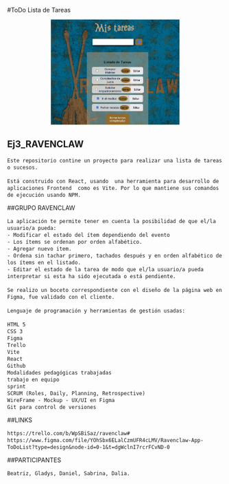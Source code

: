 #ToDo Lista de Tareas 
<div>
<p style = 'text-align:center;'>
<img src="./public/imagen_proyecto.png" alt="Todo Lista" width="300px">
</p>
</div>

## Ej3_RAVENCLAW

~~~
Este repositorio contine un proyecto para realizar una lista de tareas o sucesos. 

Está construido con React, usando  una herramienta para desarrollo de aplicaciones Frontend  como es Vite. Por lo que mantiene sus comandos de ejecución usando NPM.
~~~

##GRUPO RAVENCLAW
~~~
La aplicación te permite tener en cuenta la posibilidad de que el/la usuario/a pueda:
- Modificar el estado del ítem dependiendo del evento
- Los ítems se ordenan por orden alfabético.
- Agregar nuevo item.
- Ordena sin tachar primero, tachados después y en orden alfabético de los ítems en el listado.
- Editar el estado de la tarea de modo que el/la usuario/a pueda interpretar si esta ha sido ejecutada o está pendiente.

Se realizo un boceto correspondiente con el diseño de la página web en Figma, fue validado con el cliente.

Lenguaje de programación y herramientas de gestión usadas:

HTML 5
CSS 3
Figma
Trello
Vite
React
Github
Modalidades pedagógicas trabajadas
trabajo en equipo
sprint
SCRUM (Roles, Daily, Planning, Retrospective)
WireFrame - Mockup - UX/UI en Figma
Git para control de versiones
~~~
##LINKS
~~~
https://trello.com/b/WpSBiSaz/ravenclaw#
https://www.figma.com/file/YOhSbx6ELalCzmUFR4cLMV/Ravenclaw-App-ToDoList?type=design&node-id=0-1&t=dgWclnI7rcrFCvND-0
~~~
##PARTICIPANTES
~~~
Beatriz, Gladys, Daniel, Sabrina, Dalia.
~~~